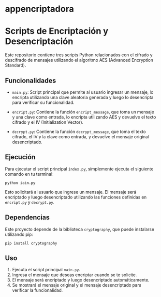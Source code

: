 # appencriptadora


# Scripts de Encriptación y Desencriptación

Este repositorio contiene tres scripts Python relacionados con el cifrado y descifrado de mensajes utilizando el algoritmo AES (Advanced Encryption Standard).

## Funcionalidades

- `main.py`: Script principal que permite al usuario ingresar un mensaje, lo encripta utilizando una clave aleatoria generada y luego lo desencripta para verificar su funcionalidad.

- `encript.py`: Contiene la función `encript_message`, que toma un mensaje y una clave como entrada, lo encripta utilizando AES y devuelve el texto cifrado y el IV (Initialization Vector).

- `decrypt.py`: Contiene la función `decrypt_message`, que toma el texto cifrado, el IV y la clave como entrada, y devuelve el mensaje original desencriptado.

## Ejecución

Para ejecutar el script principal `index.py`, simplemente ejecuta el siguiente comando en tu terminal:

```
python iain.py
```

Esto solicitará al usuario que ingrese un mensaje. El mensaje será encriptado y luego desencriptado utilizando las funciones definidas en `encript.py` y `decrypt.py`.

## Dependencias

Este proyecto depende de la biblioteca `cryptography`, que puede instalarse utilizando pip:

```
pip install cryptography
```

## Uso

1. Ejecuta el script principal `main.py`.
2. Ingresa el mensaje que deseas encriptar cuando se te solicite.
3. El mensaje será encriptado y luego desencriptado automáticamente.
4. Se mostrará el mensaje original y el mensaje desencriptado para verificar la funcionalidad.

